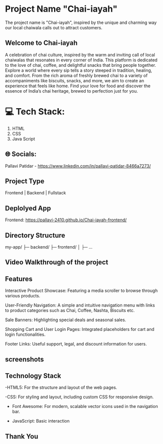 # Project Name  "Chai-iayah"
The project name is "Chai-iayah", inspired by the unique and charming way our local chaiwala calls out to attract customers.

## Welcome to Chai-iayah
A celebration of chai culture, inspired by the warm and inviting call of local chaiwalas that resonates in every corner of India. This platform is dedicated to the love of chai, coffee, and delightful snacks that bring people together.
Explore a world where every sip tells a story steeped in tradition, healing, and comfort. From the rich aroma of freshly brewed chai to a variety of accompaniments like biscuits, snacks, and more, we aim to create an experience that feels like home.
Find your love for food and discover the essence of India’s chai heritage, brewed to perfection just for you.

# 💻 Tech Stack:
1. HTML
2. CSS
3. Java Script

## 🌐 Socials:
Pallavi Patidar - https://www.linkedin.com/in/pallavi-patidar-8466a7273/

## Project Type
Frontend | Backend | Fullstack

## Deplolyed App
Frontend: https://pallavi-2410.github.io/Chai-iayah-frontend/

## Directory Structure
my-app/
├─ backend/
├─ frontend/
│  ├─ ...

## Video Walkthrough of the project




## Features


Interactive Product Showcase: Featuring a media scroller to browse through various products.

User-Friendly Navigation: A simple and intuitive navigation menu with links to product categories such as Chai, Coffee, Nashta, Biscuits etc.

Sale Banners: Highlighting special deals and seasonal sales.

Shopping Cart and User Login Pages: Integrated placeholders for cart and login functionalities.

Footer Links: Useful support, legal, and discount information for users.


## screenshots 



## Technology Stack
-HTML5: For the structure and layout of the web pages.

-CSS: For styling and layout, including custom CSS for responsive design.

- Font Awesome: For modern, scalable vector icons used in the navigation bar.

- JavaScript: Basic interaction


## Thank You